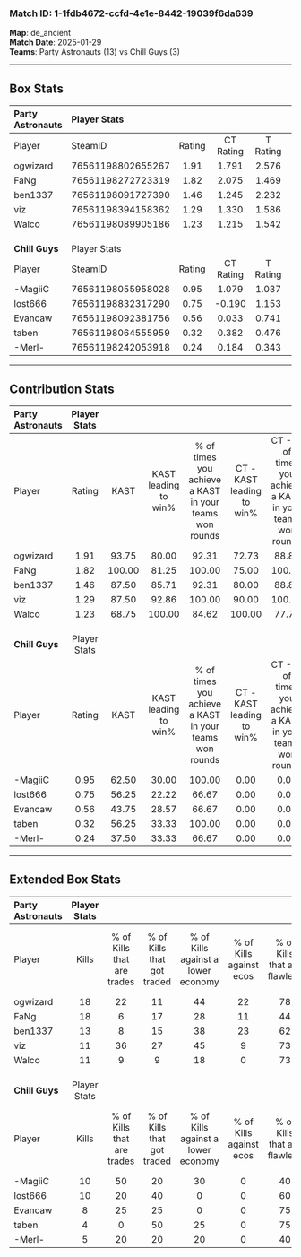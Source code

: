 ### Match ID: 1-1fdb4672-ccfd-4e1e-8442-19039f6da639  
**Map**: de_ancient  
**Match Date**: 2025-01-29  
**Teams**: Party Astronauts (13) vs Chill Guys (3)  

---  

## Box Stats  

| **Party Astronauts** | Player Stats      |        |           |          |        |       |       |         |        |      |     |
| :- | :- | :-: | :-: | :-: | :-: | :-: | :-: | :-: | :-: | :-: | :-: |
| Player               | SteamID           | Rating | CT Rating | T Rating |  KAST  |  ADR  | Kills | Assists | Deaths | K/D  | HS% |
| ogwizard             | 76561198802655267 |  1.91  |   1.791   |  2.576   | 93.75  | 114.0 |  18   |    5    |   6    | 3.00 | 16  |
| FaNg                 | 76561198272723319 |  1.82  |   2.075   |  1.469   | 100.00 | 106.6 |  18   |    3    |   9    | 2.00 | 44  |
| ben1337              | 76561198091727390 |  1.46  |   1.245   |  2.232   | 87.50  | 82.6  |  13   |    4    |   7    | 1.86 | 38  |
| viz                  | 76561198394158362 |  1.29  |   1.330   |  1.586   | 87.50  | 71.0  |  11   |    6    |   8    | 1.38 | 45  |
| Walco                | 76561198089905186 |  1.23  |   1.215   |  1.542   | 68.75  | 83.8  |  11   |    6    |   7    | 1.57 | 81  |
|                      |                   |        |           |          |        |       |       |         |        |      |     |
|                      |                   |        |           |          |        |       |       |         |        |      |     |
|                      |                   |        |           |          |        |       |       |         |        |      |     |
| **Chill Guys**       | Player Stats      |        |           |          |        |       |       |         |        |      |     |
| Player               | SteamID           | Rating | CT Rating | T Rating |  KAST  |  ADR  | Kills | Assists | Deaths | K/D  | HS% |
| -MagiiC              | 76561198055958028 |  0.95  |   1.079   |  1.037   | 62.50  | 96.9  |  10   |    2    |   13   | 0.77 | 50  |
| lost666              | 76561198832317290 |  0.75  |  -0.190   |  1.153   | 56.25  | 62.1  |  10   |    1    |   14   | 0.71 | 90  |
| Evancaw              | 76561198092381756 |  0.56  |   0.033   |  0.741   | 43.75  | 60.1  |   8   |    4    |   14   | 0.57 | 62  |
| taben                | 76561198064555959 |  0.32  |   0.382   |  0.476   | 56.25  | 30.4  |   4   |    0    |   14   | 0.29 | 50  |
| -Merl-               | 76561198242053918 |  0.24  |   0.184   |  0.343   | 37.50  | 39.6  |   5   |    6    |   16   | 0.31 | 60  |
---  

## Contribution Stats  

| **Party Astronauts** | Player Stats |        |                      |                                                        |                           |                                                             |                          |                                                            |
| :- | :-: | :-: | :-: | :-: | :-: | :-: | :-: | :-: |
| Player               |    Rating    |  KAST  | KAST leading to win% | % of times you achieve a KAST in your teams won rounds | CT - KAST leading to win% | CT - % of times you achieve a KAST in your teams won rounds | T - KAST leading to win% | T - % of times you achieve a KAST in your teams won rounds |
| ogwizard             |     1.91     | 93.75  |        80.00         |                         92.31                          |           72.73           |                            88.89                            |          100.00          |                           100.00                           |
| FaNg                 |     1.82     | 100.00 |        81.25         |                         100.00                         |           75.00           |                           100.00                            |          100.00          |                           100.00                           |
| ben1337              |     1.46     | 87.50  |        85.71         |                         92.31                          |           80.00           |                            88.89                            |          100.00          |                           100.00                           |
| viz                  |     1.29     | 87.50  |        92.86         |                         100.00                         |           90.00           |                           100.00                            |          100.00          |                           100.00                           |
| Walco                |     1.23     | 68.75  |        100.00        |                         84.62                          |          100.00           |                            77.78                            |          100.00          |                           100.00                           |
|                      |              |        |                      |                                                        |                           |                                                             |                          |                                                            |
|                      |              |        |                      |                                                        |                           |                                                             |                          |                                                            |
|                      |              |        |                      |                                                        |                           |                                                             |                          |                                                            |
| **Chill Guys**       | Player Stats |        |                      |                                                        |                           |                                                             |                          |                                                            |
| Player               |    Rating    |  KAST  | KAST leading to win% | % of times you achieve a KAST in your teams won rounds | CT - KAST leading to win% | CT - % of times you achieve a KAST in your teams won rounds | T - KAST leading to win% | T - % of times you achieve a KAST in your teams won rounds |
| -MagiiC              |     0.95     | 62.50  |        30.00         |                         100.00                         |           0.00            |                            0.00                             |          37.50           |                           100.00                           |
| lost666              |     0.75     | 56.25  |        22.22         |                         66.67                          |           0.00            |                            0.00                             |          25.00           |                           66.67                            |
| Evancaw              |     0.56     | 43.75  |        28.57         |                         66.67                          |           0.00            |                            0.00                             |          33.33           |                           66.67                            |
| taben                |     0.32     | 56.25  |        33.33         |                         100.00                         |           0.00            |                            0.00                             |          42.86           |                           100.00                           |
| -Merl-               |     0.24     | 37.50  |        33.33         |                         66.67                          |           0.00            |                            0.00                             |          40.00           |                           66.67                            |
---  

## Extended Box Stats  

| **Party Astronauts** | Player Stats |                            |                            |                                    |                         |                              |                                 |        |                             |                                     |                          |                               |                            |
| :- | :-: | :-: | :-: | :-: | :-: | :-: | :-: | :-: | :-: | :-: | :-: | :-: | :-: |
| Player               |    Kills     | % of Kills that are trades | % of Kills that got traded | % of Kills against a lower economy | % of Kills against ecos | % of Kills that are flawless | % of Kills that are close duels | Deaths | % of Deaths that get traded | % of Deaths against a lower economy | % of Deaths against ecos | % of Deaths that are flawless | % of Deaths that are close |
| ogwizard             |      18      |             22             |             11             |                 44                 |           22            |              78              |                6                |   6    |             33              |                 17                  |            17            |              67               |             0              |
| FaNg                 |      18      |             6              |             17             |                 28                 |           11            |              44              |                6                |   9    |             33              |                 33                  |            11            |              56               |             0              |
| ben1337              |      13      |             8              |             15             |                 38                 |           23            |              62              |                0                |   7    |             14              |                 14                  |            0             |              86               |             0              |
| viz                  |      11      |             36             |             27             |                 45                 |            9            |              73              |               18                |   8    |             38              |                 13                  |            0             |              50               |             13             |
| Walco                |      11      |             9              |             9              |                 18                 |            0            |              73              |                0                |   7    |             29              |                 14                  |            0             |              29               |             14             |
|                      |              |                            |                            |                                    |                         |                              |                                 |        |                             |                                     |                          |                               |                            |
|                      |              |                            |                            |                                    |                         |                              |                                 |        |                             |                                     |                          |                               |                            |
|                      |              |                            |                            |                                    |                         |                              |                                 |        |                             |                                     |                          |                               |                            |
| **Chill Guys**       | Player Stats |                            |                            |                                    |                         |                              |                                 |        |                             |                                     |                          |                               |                            |
| Player               |    Kills     | % of Kills that are trades | % of Kills that got traded | % of Kills against a lower economy | % of Kills against ecos | % of Kills that are flawless | % of Kills that are close duels | Deaths | % of Deaths that get traded | % of Deaths against a lower economy | % of Deaths against ecos | % of Deaths that are flawless | % of Deaths that are close |
| -MagiiC              |      10      |             50             |             20             |                 30                 |            0            |              40              |               10                |   13   |             23              |                  0                  |            0             |              23               |             31             |
| lost666              |      10      |             20             |             40             |                 0                  |            0            |              60              |               10                |   14   |             14              |                  7                  |            0             |              71               |             0              |
| Evancaw              |      8       |             25             |             25             |                 0                  |            0            |              75              |                0                |   14   |              0              |                  7                  |            0             |              79               |             0              |
| taben                |      4       |             0              |             50             |                 25                 |            0            |              75              |                0                |   14   |             29              |                  7                  |            0             |              64               |             0              |
| -Merl-               |      5       |             20             |             20             |                 20                 |            0            |              40              |                0                |   16   |             13              |                  6                  |            0             |              81               |             0              |

